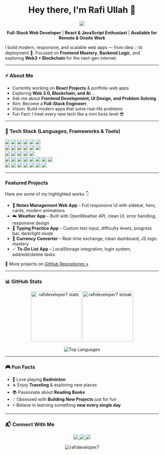 <h1 align="center">Hey there, I'm Rafi Ullah 👋</h1>

<p align="center">
 <img src="https://readme-typing-svg.herokuapp.com?font=Fira+Code&weight=600&size=26&duration=3000&pause=1000&color=00BFFF&center=true&vCenter=true&width=600&lines=Full+Stack+Web+Developer;Frontend+%7C+Backend+%7C+MERN+Stack;%20Always+Learning+and+Building+Cool+Stuff!" />
</p>

<p align="center">
  <b>Full-Stack Web Developer</b> | <b>React & JavaScript Enthusiast</b> | <b>Available for Remote & Onsite Work</b>
</p>

<p align="start">
I build modern, responsive, and scalable web apps — from idea 💡 to deployment 🚀.  
Focused on <b>Frontend Mastery</b>, <b>Backend Logic</b>, and exploring <b>Web3 + Blockchain</b> for the next-gen internet.
</p>

---

### ⚡ About Me  
-  Currently working on **React Projects** & portfolio web apps  
-  Exploring **Web 3.0, Blockchain, and AI**...
-  Ask me about **Frontend Development, UI Design, and Problem Solving**  
-  Aim: Become a **Full-Stack Engineerr**.  
-  Vision: Build modern apps that solve real-life problems  
-  Fun Fact: I treat every new tech like a mini boss level 😎  

---

### 🧠 Tech Stack (Languages, Frameworks & Tools)

<p align="start">
  <img src="https://img.shields.io/badge/HTML5-E34F26?style=for-the-badge&logo=html5&logoColor=white" />
  <img src="https://img.shields.io/badge/CSS3-1572B6?style=for-the-badge&logo=css3&logoColor=white" />
  <img src="https://img.shields.io/badge/JavaScript-F7DF1E?style=for-the-badge&logo=javascript&logoColor=black" />
  <img src="https://img.shields.io/badge/Python-3776AB?style=for-the-badge&logo=python&logoColor=white" />
  <img src="https://img.shields.io/badge/C++-00599C?style=for-the-badge&logo=cplusplus&logoColor=white" />
  <img src="https://img.shields.io/badge/SQL-4479A1?style=for-the-badge&logo=postgresql&logoColor=white" />
  <br/>
  <img src="https://img.shields.io/badge/React-20232A?style=for-the-badge&logo=react&logoColor=61DAFB" />
  <img src="https://img.shields.io/badge/Bootstrap-7952B3?style=for-the-badge&logo=bootstrap&logoColor=white" />
  <img src="https://img.shields.io/badge/TailwindCSS-06B6D4?style=for-the-badge&logo=tailwindcss&logoColor=white" />
  <img src="https://img.shields.io/badge/SASS-CC6699?style=for-the-badge&logo=sass&logoColor=white" />
  <img src="https://img.shields.io/badge/Flexbox-FF6F00?style=for-the-badge&logo=css3&logoColor=white" />
  <img src="https://img.shields.io/badge/Responsive%20Design-00BFA6?style=for-the-badge&logo=responsively&logoColor=white" />
  <br/>
  <img src="https://img.shields.io/badge/Node.js-339933?style=for-the-badge&logo=nodedotjs&logoColor=white" />
  <img src="https://img.shields.io/badge/Express.js-000000?style=for-the-badge&logo=express&logoColor=white" />
  <img src="https://img.shields.io/badge/MongoDB-47A248?style=for-the-badge&logo=mongodb&logoColor=white" />
  <img src="https://img.shields.io/badge/MySQL-4479A1?style=for-the-badge&logo=mysql&logoColor=white" />
  <img src="https://img.shields.io/badge/Firebase-FFCA28?style=for-the-badge&logo=firebase&logoColor=black" />
  <br/>
  <img src="https://img.shields.io/badge/Git-F05032?style=for-the-badge&logo=git&logoColor=white" />
  <img src="https://img.shields.io/badge/GitHub-181717?style=for-the-badge&logo=github&logoColor=white" />
  <img src="https://img.shields.io/badge/VS%20Code-0078D4?style=for-the-badge&logo=visualstudiocode&logoColor=white" />
  <img src="https://img.shields.io/badge/Vercel-000000?style=for-the-badge&logo=vercel&logoColor=white" />
  <img src="https://img.shields.io/badge/Netlify-00C7B7?style=for-the-badge&logo=netlify&logoColor=white" />
  <img src="https://img.shields.io/badge/Postman-FF6C37?style=for-the-badge&logo=postman&logoColor=white" />
  <img src="https://img.shields.io/badge/Figma-F24E1E?style=for-the-badge&logo=figma&logoColor=white" />
  <img src="https://img.shields.io/badge/Canva-00C4CC?style=for-the-badge&logo=canva&logoColor=white" />
  <br/>
  <img src="https://img.shields.io/badge/Next.js-000000?style=for-the-badge&logo=nextdotjs&logoColor=white" />
  <img src="https://img.shields.io/badge/TypeScript-3178C6?style=for-the-badge&logo=typescript&logoColor=white" />
  <img src="https://img.shields.io/badge/Redux-764ABC?style=for-the-badge&logo=redux&logoColor=white" />
  <img src="https://img.shields.io/badge/GraphQL-E10098?style=for-the-badge&logo=graphql&logoColor=white" />
  <img src="https://img.shields.io/badge/Docker-2496ED?style=for-the-badge&logo=docker&logoColor=white" />
  <img src="https://img.shields.io/badge/Web3-121D33?style=for-the-badge&logo=web3dotjs&logoColor=white" />
  <img src="https://img.shields.io/badge/MOVE-0052CC?style=for-the-badge&logo=libreoffice&logoColor=white" />
</p>

---

###  Featured Projects  
Here are some of my highlighted works 👇  

- 📝 **Notes Management Web App** – Full responsive UI with sidebar, hero, cards, modern animations  
- ☁️ **Weather App** – Built with OpenWeather API, clean UI, error handling, responsive design  
- 🧠 **Typing Practice App** – Custom text input, difficulty levels, progress bar, dark/light mode  
- 💱 **Currency Converter** – Real-time exchange, clean dashboard, JS logic mastery  
- ✅ **To-Do List App** – LocalStorage integration, login system, add/edit/delete tasks  

🔗 More projects on [GitHub Repositories »](https://github.com/rafideveloper7?tab=repositories)

---

### 📊 GitHub Stats  

<p align="center">
  <img src="https://github-readme-stats.vercel.app/api?username=rafideveloper7&show_icons=true&theme=tokyonight" alt="rafideveloper7 stats" height="165" />
  <img src="https://github-readme-streak-stats.herokuapp.com/?user=rafideveloper7&theme=tokyonight" alt="rafideveloper7 streak" height="165" />
</p>

<p align="center">
  <img src="https://github-readme-stats.vercel.app/api/top-langs/?username=rafideveloper7&layout=compact&theme=tokyonight" alt="Top Languages" />
</p>

---

### 🎮 Fun Facts  
- 🏸 Love playing **Badminton**  
- ✈️ Enjoy **Traveling** & exploring new places  
- 📚 Passionate about **Reading Books**  
- 💡 Obsessed with **Building New Projects** just for fun  
- ⚡ Believe in learning something **new every single day**  

---

### 📬 Connect With Me  

<p align="center">
  <a href="https://github.com/rafideveloper7" target="_blank">
    <img src="https://img.shields.io/badge/GitHub-181717?style=for-the-badge&logo=github" />
  </a>
  <a href="mailto:rafideveloper7@gmail.com" target="_blank">
    <img src="https://img.shields.io/badge/Email-D14836?style=for-the-badge&logo=gmail&logoColor=white" />
  </a>
  <a href="https://www.linkedin.com/in/rafideveloper7/" target="_blank">
    <img src="https://img.shields.io/badge/LinkedIn-0077B5?style=for-the-badge&logo=linkedin" />
  </a>
</p>

<p align="center">
  <img src="https://komarev.com/ghpvc/?username=rafideveloper7&label=Profile%20Views&color=0e75b6&style=flat" alt="rafideveloper7" />
</p>
